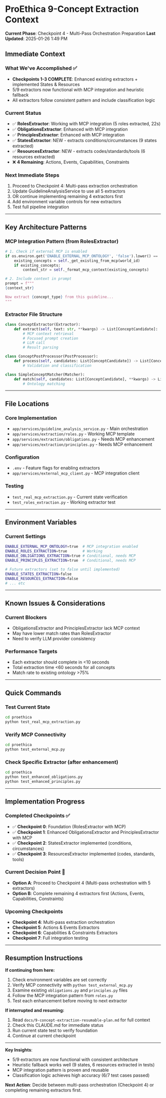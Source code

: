 # ProEthica 9-Concept Extraction Context

**Current Phase**: Checkpoint 4 - Multi-Pass Orchestration Preparation
**Last Updated**: 2025-01-26 1:49 PM

## Immediate Context

### What We've Accomplished ✅
- **Checkpoints 1-3 COMPLETE**: Enhanced existing extractors + implemented States & Resources
- 5/9 extractors now functional with MCP integration and heuristic fallback
- All extractors follow consistent pattern and include classification logic

### Current Status
- ✅ **RolesExtractor**: Working with MCP integration (5 roles extracted, 22s)
- ✅ **ObligationsExtractor**: Enhanced with MCP integration
- ✅ **PrinciplesExtractor**: Enhanced with MCP integration  
- ✅ **StatesExtractor**: NEW - extracts conditions/circumstances (9 states extracted)
- ✅ **ResourcesExtractor**: NEW - extracts codes/standards/tools (6 resources extracted)
- ❌ **4 Remaining**: Actions, Events, Capabilities, Constraints

### Next Immediate Steps
1. Proceed to Checkpoint 4: Multi-pass extraction orchestration
2. Update GuidelineAnalysisService to use all 5 extractors
3. OR continue implementing remaining 4 extractors first
4. Add environment variable controls for new extractors
5. Test full pipeline integration

---

## Key Architecture Patterns

### MCP Integration Pattern (from RolesExtractor)
```python
# 1. Check if external MCP is enabled
if os.environ.get('ENABLE_EXTERNAL_MCP_ONTOLOGY', 'false').lower() == 'true':
    existing_concepts = self._get_existing_from_mcp(world_id)
    if existing_concepts:
        context_str = self._format_mcp_context(existing_concepts)

# 2. Include context in prompt
prompt = f"""
{context_str}

Now extract {concept_type} from this guideline...
"""
```

### Extractor File Structure
```python
class ConceptExtractor(Extractor):
    def extract(self, text: str, **kwargs) -> List[ConceptCandidate]:
        # MCP context retrieval
        # Focused prompt creation
        # LLM call
        # Result parsing

class ConceptPostProcessor(PostProcessor):
    def process(self, candidates: List[ConceptCandidate]) -> List[ConceptCandidate]:
        # Validation and classification

class SimpleConceptMatcher(Matcher):
    def match(self, candidates: List[ConceptCandidate], **kwargs) -> List[MatchedConcept]:
        # Ontology matching
```

---

## File Locations

### Core Implementation
- `app/services/guideline_analysis_service.py` - Main orchestration
- `app/services/extraction/roles.py` - Working MCP template
- `app/services/extraction/obligations.py` - Needs MCP enhancement
- `app/services/extraction/principles.py` - Needs MCP enhancement

### Configuration
- `.env` - Feature flags for enabling extractors
- `app/services/external_mcp_client.py` - MCP integration client

### Testing
- `test_real_mcp_extraction.py` - Current state verification
- `test_roles_extraction.py` - Working extractor test

---

## Environment Variables

### Current Settings
```bash
ENABLE_EXTERNAL_MCP_ONTOLOGY=true  # MCP integration enabled
ENABLE_ROLES_EXTRACTION=true       # Working
ENABLE_OBLIGATIONS_EXTRACTION=true # Conditional, needs MCP
ENABLE_PRINCIPLES_EXTRACTION=true  # Conditional, needs MCP

# Future extractors (set to false until implemented)
ENABLE_STATES_EXTRACTION=false
ENABLE_RESOURCES_EXTRACTION=false
# ... etc
```

---

## Known Issues & Considerations

### Current Blockers
- ObligationsExtractor and PrinciplesExtractor lack MCP context
- May have lower match rates than RolesExtractor
- Need to verify LLM provider consistency

### Performance Targets
- Each extractor should complete in <10 seconds
- Total extraction time <60 seconds for all concepts
- Match rate to existing ontology >75%

---

## Quick Commands

### Test Current State
```bash
cd proethica
python test_real_mcp_extraction.py
```

### Verify MCP Connectivity  
```bash
cd proethica
python test_external_mcp.py
```

### Check Specific Extractor (after enhancement)
```bash
cd proethica
python test_enhanced_obligations.py
python test_enhanced_principles.py
```

---

## Implementation Progress

### Completed Checkpoints ✅
- ✅ **Checkpoint 0**: Foundation (RolesExtractor with MCP)
- ✅ **Checkpoint 1**: Enhanced ObligationsExtractor and PrinciplesExtractor with MCP
- ✅ **Checkpoint 2**: StatesExtractor implemented (conditions, circumstances)
- ✅ **Checkpoint 3**: ResourcesExtractor implemented (codes, standards, tools)

### Current Decision Point 🎯
- **Option A**: Proceed to Checkpoint 4 (Multi-pass orchestration with 5 extractors)
- **Option B**: Complete remaining 4 extractors first (Actions, Events, Capabilities, Constraints)

### Upcoming Checkpoints  
- **Checkpoint 4**: Multi-pass extraction orchestration
- **Checkpoint 5**: Actions & Events Extractors
- **Checkpoint 6**: Capabilities & Constraints Extractors
- **Checkpoint 7**: Full integration testing

---

## Resumption Instructions

**If continuing from here:**
1. Check environment variables are set correctly
2. Verify MCP connectivity with `python test_external_mcp.py`
3. Examine existing `obligations.py` and `principles.py` files
4. Follow the MCP integration pattern from `roles.py`
5. Test each enhancement before moving to next extractor

**If interrupted and resuming:**
1. Read `docs/9-concept-extraction-resumable-plan.md` for full context
2. Check this CLAUDE.md for immediate status
3. Run current state test to verify foundation
4. Continue at current checkpoint

---

**Key Insights**: 
- 5/9 extractors are now functional with consistent architecture
- Heuristic fallback works well (9 states, 6 resources extracted in tests)
- MCP integration pattern is proven and reusable
- Classification logic achieves high accuracy (6/7 test cases passed)

**Next Action**: Decide between multi-pass orchestration (Checkpoint 4) or completing remaining extractors first.
